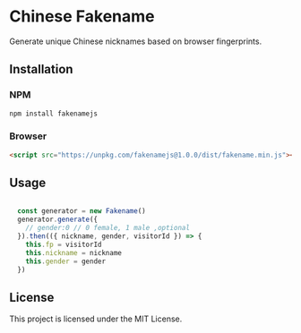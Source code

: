 # Chinese Fakename

Generate unique Chinese nicknames based on browser fingerprints.

## Installation

### NPM
```bash
npm install fakenamejs
```

### Browser

```html
<script src="https://unpkg.com/fakenamejs@1.0.0/dist/fakename.min.js"></script>
```

## Usage


```js

  const generator = new Fakename()
  generator.generate({
    // gender:0 // 0 female, 1 male ,optional
  }).then(({ nickname, gender, visitorId }) => {
    this.fp = visitorId
    this.nickname = nickname
    this.gender = gender
  })

```

## License

This project is licensed under the MIT License.